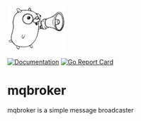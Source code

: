 ![📢](talks.png)

[![Documentation](https://godoc.org/github.com/mind1949/mqbroker?status.svg)](https://pkg.go.dev/github.com/mind1949/mqbroker?tab=doc) [![Go Report Card](https://goreportcard.com/badge/github.com/mind1949/mqbroker)](https://goreportcard.com/report/github.com/mind1949/mqbroker)

# mqbroker

mqbroker is a simple message broadcaster
